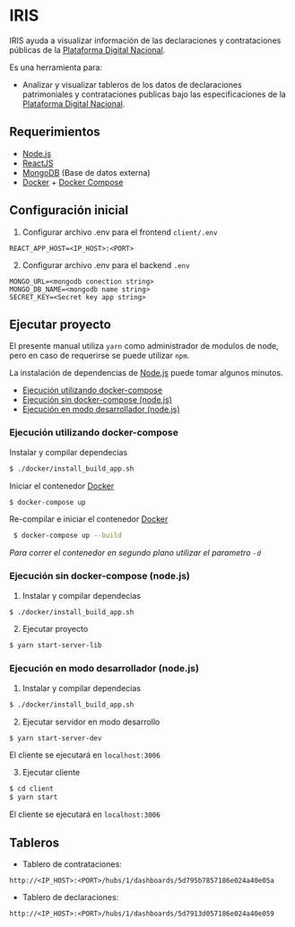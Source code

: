 # IRIS

IRIS ayuda a visualizar información de las declaraciones y contrataciones públicas de la [Plataforma Digital Nacional].

Es una herramienta para:
  - Analizar y visualizar tableros de los datos de declaraciones patrimoniales y contrataciones publicas bajo las especificaciones de la [Plataforma Digital Nacional].

## Requerimientos

* [Node.js] 
* [ReactJS]
* [MongoDB] (Base de datos externa)
* [Docker] + [Docker Compose]

## Configuración inicial

1. Configurar archivo .env para el frontend ```client/.env```

```
REACT_APP_HOST=<IP_HOST>:<PORT>
```
2. Configurar archivo .env para el backend ```.env```

```
MONGO_URL=<mongodb conection string>
MONGO_DB_NAME=<mongodb name string>
SECRET_KEY=<Secret key app string>
```
## Ejecutar proyecto

El presente manual utiliza ```yarn``` como administrador de modulos de node, pero en caso de requerirse se puede utilizar ```npm```.

La instalación de dependencias de [Node.js] puede tomar algunos minutos.

* [Ejecución utilizando docker-compose](#run_with_docker)
* [Ejecución sin docker-compose (node.js)](#run_without_docker)
* [Ejecución en modo desarrollador (node.js)](#run_node)

### <a name="run_with_docker"></a>Ejecución utilizando docker-compose

Instalar y compilar dependecias

```sh
$ ./docker/install_build_app.sh
```

Iniciar el contenedor [Docker] 
```sh
$ docker-compose up
```

Re-compilar e iniciar el contenedor [Docker]
```sh
 $ docker-compose up --build
```

_Para correr el contenedor en segundo plano utilizar el parametro ```-d```_

### <a name="run_without_docker"></a>Ejecución sin docker-compose (node.js)
1. Instalar y compilar dependecias

```sh
$ ./docker/install_build_app.sh
```

2. Ejecutar proyecto
```sh
$ yarn start-server-lib
```

### <a name="run_node"></a>Ejecución en modo desarrollador (node.js)
1. Instalar y compilar dependecias

```sh
$ ./docker/install_build_app.sh
```

2. Ejecutar servidor en modo desarrollo
```sh
$ yarn start-server-dev
```
El cliente se ejecutará en ```localhost:3006```

3. Ejecutar cliente
```sh
$ cd client
$ yarn start
```
El cliente se ejecutará en ```localhost:3006```

## Tableros

* Tablero de contrataciones: 
```http
http://<IP_HOST>:<PORT>/hubs/1/dashboards/5d795b7857186e024a40e05a
```

* Tablero de declaraciones: 
```http
http://<IP_HOST>:<PORT>/hubs/1/dashboards/5d7913d057186e024a40e059
```

[//]: # (These are reference links used in the body of this note and get stripped out when the markdown processor does its job. There is no need to format nicely because it shouldn't be seen.)


   [git-repo-url]: <https://github.com/>
   [ReactJS]: <https://reactjs.org/>
   [MongoDB]: <https://www.mongodb.com>
   [Node.js]: <http://nodejs.org>
   [Plataforma Digital Nacional]: <https://www.plataformadigitalnacional.org/>
   [Docker]: <https://www.docker.com/>
   [Docker Compose]: <https://docs.docker.com/compose/>